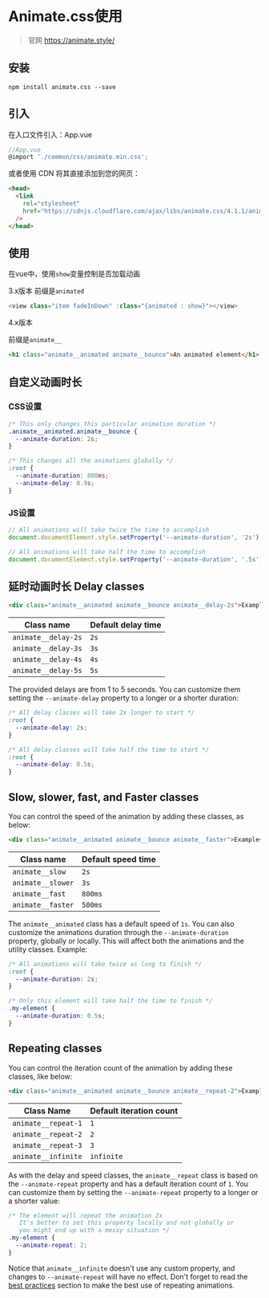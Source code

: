 # Animate.css使用

> 官网 https://animate.style/

## 安装

```
npm install animate.css --save
```

## 引入

在入口文件引入：App.vue

```js
//App.vue
@import './common/css/animate.min.css';
```

或者使用 CDN 将其直接添加到您的网页：

```html
<head>
  <link
    rel="stylesheet"
    href="https://cdnjs.cloudflare.com/ajax/libs/animate.css/4.1.1/animate.min.css"
  />
</head>
```

## 使用

在vue中，使用`show`变量控制是否加载动画

3.x版本 前缀是`animated`

```js
<view class="item fadeInDown" :class="{animated : show}"></view>
```

4.x版本 

前缀是`animate__` 

```html
<h1 class="animate__animated animate__bounce">An animated element</h1>
```

## 自定义动画时长

### CSS设置

```css
/* This only changes this particular animation duration */
.animate__animated.animate__bounce {
  --animate-duration: 2s;
}

/* This changes all the animations globally */
:root {
  --animate-duration: 800ms;
  --animate-delay: 0.9s;
}
```

### JS设置

```js
// All animations will take twice the time to accomplish
document.documentElement.style.setProperty('--animate-duration', '2s');

// All animations will take half the time to accomplish
document.documentElement.style.setProperty('--animate-duration', '.5s');
```

## 延时动画时长 Delay classes

```html
<div class="animate__animated animate__bounce animate__delay-2s">Example</div>
```

| Class name          | Default delay time |
| ------------------- | ------------------ |
| `animate__delay-2s` | `2s`               |
| `animate__delay-3s` | `3s`               |
| `animate__delay-4s` | `4s`               |
| `animate__delay-5s` | `5s`               |

The provided delays are from 1 to 5 seconds. You can customize them setting the `--animate-delay` property to a longer or a shorter duration:

```css
/* All delay classes will take 2x longer to start */
:root {
  --animate-delay: 2s;
}

/* All delay classes will take half the time to start */
:root {
  --animate-delay: 0.5s;
}
```

## Slow, slower, fast, and Faster classes

You can control the speed of the animation by adding these classes, as below:

```html
<div class="animate__animated animate__bounce animate__faster">Example</div>
```

| Class name        | Default speed time |
| ----------------- | ------------------ |
| `animate__slow`   | `2s`               |
| `animate__slower` | `3s`               |
| `animate__fast`   | `800ms`            |
| `animate__faster` | `500ms`            |

The `animate__animated` class has a default speed of `1s`. You can also customize the animations duration through the `--animate-duration` property, globally or locally. This will affect both the animations and the utility classes. Example:

```css
/* All animations will take twice as long to finish */
:root {
  --animate-duration: 2s;
}

/* Only this element will take half the time to finish */
.my-element {
  --animate-duration: 0.5s;
}
```

## Repeating classes

You can control the iteration count of the animation by adding these classes, like below:

```html
<div class="animate__animated animate__bounce animate__repeat-2">Example</div>
```

| Class Name          | Default iteration count |
| ------------------- | ----------------------- |
| `animate__repeat-1` | `1`                     |
| `animate__repeat-2` | `2`                     |
| `animate__repeat-3` | `3`                     |
| `animate__infinite` | `infinite`              |

As with the delay and speed classes, the `animate__repeat` class is based on the `--animate-repeat` property and has a default iteration count of `1`. You can customize them by setting the `--animate-repeat` property to a longer or a shorter value:

```css
/* The element will repeat the animation 2x
   It's better to set this property locally and not globally or
   you might end up with a messy situation */
.my-element {
  --animate-repeat: 2;
}
```

Notice that `animate__infinite` doesn't use any custom property, and changes to `--animate-repeat` will have no effect. Don't forget to read the [best practices](https://animate.style/#best-practices) section to make the best use of repeating animations.
